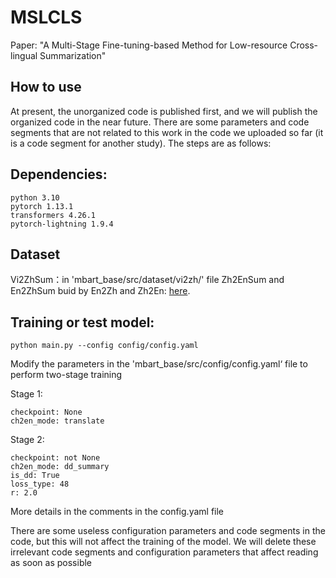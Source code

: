 # MSLCLS
Paper: "A Multi-Stage Fine-tuning-based Method for Low-resource Cross-lingual Summarization"

## How to use
At present, the unorganized code is published first, and we will publish the organized code in the near future. There are some parameters and code segments that are not related to this work in the code we uploaded so far (it is a code segment for another study). The steps are as follows:

## Dependencies:
```
python 3.10
pytorch 1.13.1
transformers 4.26.1
pytorch-lightning 1.9.4 
```

## Dataset
Vi2ZhSum：in 'mbart_base/src/dataset/vi2zh/' file
Zh2EnSum and En2ZhSum buid by En2Zh and Zh2En: [here](https://github.com/ZNLP/NCLS-Corpora).  

## Training or test model:
```
python main.py --config config/config.yaml
```
Modify the parameters in the 'mbart_base/src/config/config.yaml‘ file to perform two-stage training

Stage 1:
```
checkpoint: None
ch2en_mode: translate  
```
Stage 2:
```
checkpoint: not None
ch2en_mode: dd_summary
is_dd: True
loss_type: 48
r: 2.0
```
More details in the comments in the config.yaml file

There are some useless configuration parameters and code segments in the code, but this will not affect the training of the model. We will delete these irrelevant code segments and configuration parameters that affect reading as soon as possible
